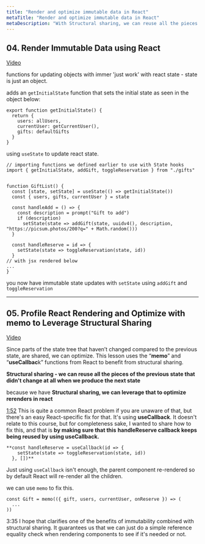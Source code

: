 ```yaml
---
title: "Render and optimize immutable data in React"
metaTitle: "Render and optimize immutable data in React"
metaDescription: "With Structural sharing, we can reuse all the pieces of the previous state that didn't change at all when we produce the next state."
---
```


## 04. Render Immutable Data using React

[Video](https://egghead.io/lessons/react-render-immutable-data-using-react)

functions for updating objects with immer 'just work' with react state - state is just an object.

adds an `getInitialState` function that sets the initial state as seen in the object below:

    export function getInitialState() {
      return {
        users: allUsers,
        currentUser: getCurrentUser(),
        gifts: defaultGifts
      }
    }

using `useState` to update react state.

    // importing functions we defined earlier to use with State hooks
    import { getInitialState, addGift, toggleReservation } from "./gifts"


    function GiftList() {
      const [state, setState] = useState(() => getInitialState())
      const { users, gifts, currentUser } = state

      const handleAdd = () => {
        const description = prompt("Gift to add")
        if (description)
          setState(state => addGift(state, uuidv4(), description, "https://picsum.photos/200?q=" + Math.random()))
      }

      const handleReserve = id => {
        setState(state => toggleReservation(state, id))
      }
    // with jsx rendered below
    ...
    }

you now have immutable state updates with `setState` using `addGift` and `toggleReservation`

---

## 05. Profile React Rendering and Optimize with memo to Leverage Structural Sharing

[Video](https://egghead.io/lessons/react-profile-react-rendering-and-optimize-with-memo-to-leverage-structural-sharing)

Since parts of the state tree that haven’t changed compared to the previous state, are shared, we can optimize. This lesson uses the “**memo**” and “**useCallbac**k” functions from React to benefit from structural sharing.

**Structural sharing - we can reuse all the pieces of the previous state that didn't change at all when we produce the next state**

because we have **Structural sharing, we can leverage that to optimize rerenders in react**

[1:52](https://egghead.io/lessons/react-profile-react-rendering-and-optimize-with-memo-to-leverage-structural-sharing) This is quite a common React problem if you are unaware of that, but there's an easy React-specific fix for that. It's using **useCallback**. It doesn't relate to this course, but for completeness sake, I wanted to share how to fix this, and that is **by making sure that this** **handleReserve callback keeps being reused by using useCallback.**

    **const handleReserve = useCallback(id => {
        setState(state => toggleReservation(state, id))
      }, [])**

Just using `useCallback` isn't enough, the parent component re-rendered so by default React will re-render all the children.

we can use `memo` to fix this.

    const Gift = memo(({ gift, users, currentUser, onReserve }) => (
      ...
    ))

3:35 I hope that clarifies one of the benefits of immutability combined with structural sharing. It guarantees us that we can just do a simple reference equality check when rendering components to see if it's needed or not.
